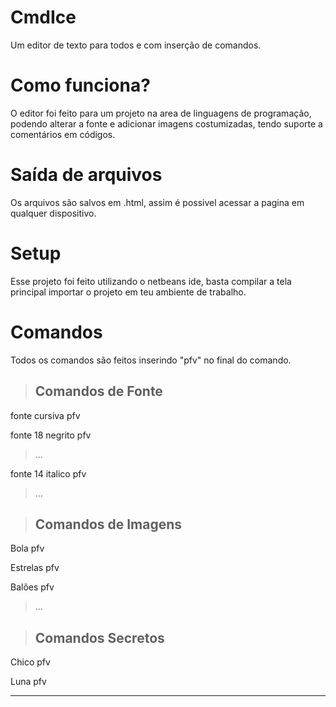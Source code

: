 # CmdIce
Um editor de texto para todos e com inserção de comandos.

# Como funciona?
O editor foi feito para um projeto na area de linguagens de programação, podendo alterar a fonte e adicionar imagens costumizadas, tendo suporte a comentários em códigos.

# Saída de arquivos
Os arquivos são salvos em .html, assim é possivel acessar a pagina em qualquer dispositivo.

# Setup
Esse projeto foi feito utilizando o netbeans ide, basta compilar a tela principal importar o projeto em teu ambiente de trabalho.

# Comandos
Todos os comandos são feitos inserindo "pfv" no final do comando.

> ## Comandos de Fonte

 fonte cursiva pfv

 fonte 18 negrito pfv

> ...

 fonte 14 italico pfv

> ...


> ## Comandos de Imagens

 Bola pfv
 
 Estrelas pfv
 
 Balões pfv
 
 >...

> ## Comandos Secretos

 Chico pfv
 
 Luna pfv
 
<hr/>
 
 
